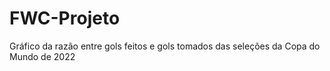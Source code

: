 # FWC-Projeto
Gráfico da razão entre gols feitos e gols tomados das seleções da Copa do Mundo de 2022
